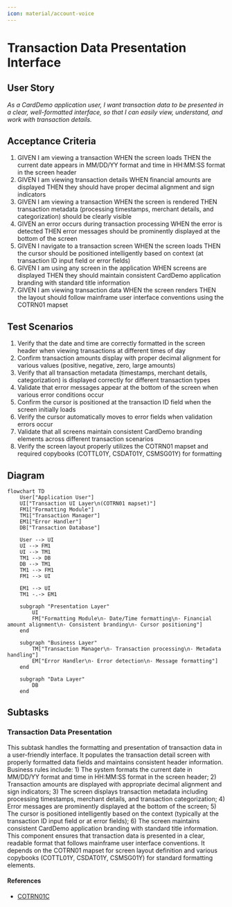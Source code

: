 ```yaml
---
icon: material/account-voice
---
```

# Transaction Data Presentation Interface

## User Story
_As a CardDemo application user, I want transaction data to be presented in a clear, well-formatted interface, so that I can easily view, understand, and work with transaction details._

## Acceptance Criteria
1. GIVEN I am viewing a transaction WHEN the screen loads THEN the current date appears in MM/DD/YY format and time in HH:MM:SS format in the screen header
2. GIVEN I am viewing transaction details WHEN financial amounts are displayed THEN they should have proper decimal alignment and sign indicators
3. GIVEN I am viewing a transaction WHEN the screen is rendered THEN transaction metadata (processing timestamps, merchant details, and categorization) should be clearly visible
4. GIVEN an error occurs during transaction processing WHEN the error is detected THEN error messages should be prominently displayed at the bottom of the screen
5. GIVEN I navigate to a transaction screen WHEN the screen loads THEN the cursor should be positioned intelligently based on context (at transaction ID input field or error fields)
6. GIVEN I am using any screen in the application WHEN screens are displayed THEN they should maintain consistent CardDemo application branding with standard title information
7. GIVEN I am viewing transaction data WHEN the screen renders THEN the layout should follow mainframe user interface conventions using the COTRN01 mapset

## Test Scenarios
1. Verify that the date and time are correctly formatted in the screen header when viewing transactions at different times of day
2. Confirm transaction amounts display with proper decimal alignment for various values (positive, negative, zero, large amounts)
3. Verify that all transaction metadata (timestamps, merchant details, categorization) is displayed correctly for different transaction types
4. Validate that error messages appear at the bottom of the screen when various error conditions occur
5. Confirm the cursor is positioned at the transaction ID field when the screen initially loads
6. Verify the cursor automatically moves to error fields when validation errors occur
7. Validate that all screens maintain consistent CardDemo branding elements across different transaction scenarios
8. Verify the screen layout properly utilizes the COTRN01 mapset and required copybooks (COTTL01Y, CSDAT01Y, CSMSG01Y) for formatting

## Diagram
```mermaid
flowchart TD
    User["Application User"]
    UI["Transaction UI Layer\n(COTRN01 mapset)"]
    FM1["Formatting Module"]
    TM1["Transaction Manager"]
    EM1["Error Handler"]
    DB["Transaction Database"]
    
    User --> UI
    UI --> FM1
    UI --> TM1
    TM1 --> DB
    DB --> TM1
    TM1 --> FM1
    FM1 --> UI
    
    EM1 --> UI
    TM1 -.-> EM1
    
    subgraph "Presentation Layer"
        UI
        FM["Formatting Module\n- Date/Time formatting\n- Financial amount alignment\n- Consistent branding\n- Cursor positioning"]
    end
    
    subgraph "Business Layer"
        TM["Transaction Manager\n- Transaction processing\n- Metadata handling"]
        EM["Error Handler\n- Error detection\n- Message formatting"]
    end
    
    subgraph "Data Layer"
        DB
    end
```

## Subtasks
### Transaction Data Presentation
This subtask handles the formatting and presentation of transaction data in a user-friendly interface. It populates the transaction detail screen with properly formatted data fields and maintains consistent header information. Business rules include: 1) The system formats the current date in MM/DD/YY format and time in HH:MM:SS format in the screen header; 2) Transaction amounts are displayed with appropriate decimal alignment and sign indicators; 3) The screen displays transaction metadata including processing timestamps, merchant details, and transaction categorization; 4) Error messages are prominently displayed at the bottom of the screen; 5) The cursor is positioned intelligently based on the context (typically at the transaction ID input field or at error fields); 6) The screen maintains consistent CardDemo application branding with standard title information. This component ensures that transaction data is presented in a clear, readable format that follows mainframe user interface conventions. It depends on the COTRN01 mapset for screen layout definition and various copybooks (COTTL01Y, CSDAT01Y, CSMSG01Y) for standard formatting elements.
#### References
- [COTRN01C](/COTRN01C.md)